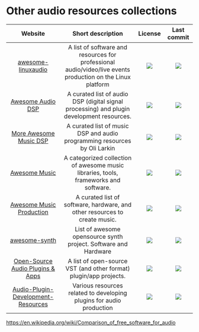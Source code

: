 # Other audio resources collections
|Website|Short description|License|Last commit|
|:-:|:-:|:-:|:-:|
|[awesome-linuxaudio](https://github.com/nodiscc/awesome-linuxaudio)|A list of software and resources for professional audio/video/live events production on the Linux platform|![](https://flat.badgen.net/github/license/nodiscc/awesome-linuxaudio?label=)|![](https://flat.badgen.net/github/last-commit/nodiscc/awesome-linuxaudio?label=)|
|[Awesome Audio DSP](https://github.com/BillyDM/Awesome-Audio-DSP)|A curated list of audio DSP (digital signal processing) and plugin development resources.|![](https://flat.badgen.net/github/license/BillyDM/Awesome-Audio-DSP?label=)|![](https://flat.badgen.net/github/last-commit/BillyDM/Awesome-Audio-DSP?label=)|
|[More Awesome Music DSP](https://github.com/olilarkin/awesome-musicdsp)|A curated list of music DSP and audio programming resources by Oli Larkin|![](https://flat.badgen.net/github/license/olilarkin/awesome-musicdsp?label=)|![](https://flat.badgen.net/github/last-commit/olilarkin/awesome-musicdsp?label=)|
|[Awesome Music](https://github.com/ciconia/awesome-music)|A categorized collection of awesome music libraries, tools, frameworks and software.|![](https://flat.badgen.net/github/license/ciconia/awesome-music?label=)|![](https://flat.badgen.net/github/last-commit/ciconia/awesome-music?label=)|
|[Awesome Music Production](https://github.com/ad-si/awesome-music-production)|A curated list of software, hardware, and other resources to create music.|![](https://flat.badgen.net/github/license/ad-si/awesome-music-production?label=)|![](https://flat.badgen.net/github/last-commit/ad-si/awesome-music-production?label=)|
|[awesome-synth](https://github.com/psykon/awesome-synth)|List of awesome opensource synth project. Software and Hardware|![](https://flat.badgen.net/github/license/psykon/awesome-synth?label=)|![](https://flat.badgen.net/github/last-commit/psykon/awesome-synth?label=)|
|[Open-Source Audio Plugins & Apps](https://openaudio.webprofusion.com/)|A list of open-source VST (and other format) plugin/app projects.|![](https://flat.badgen.net/github/license/webprofusion/OpenAudio?label=)|![](https://flat.badgen.net/github/last-commit/webprofusion/OpenAudio?label=)|
|[Audio-Plugin-Development-Resources](https://github.com/jareddrayton/Audio-Plugin-Development-Resources)|Various resources related to developing plugins for audio production|![](https://flat.badgen.net/github/license/jareddrayton/Audio-Plugin-Development-Resources?label=)|![](https://flat.badgen.net/github/last-commit/jareddrayton/Audio-Plugin-Development-Resources?label=)|

https://en.wikipedia.org/wiki/Comparison_of_free_software_for_audio
